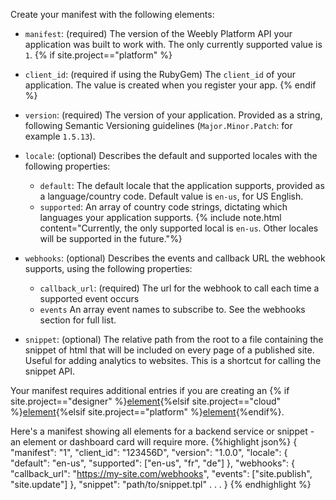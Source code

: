 Create your manifest with the following elements:

* `manifest`: (required)
   The version of the Weebly Platform API your application was built to work with.  The only currently supported value is `1`.
{% if site.project=="platform" %}
* `client_id`: (required if using the RubyGem) <!--todo: platform link-->
   The `client_id` of your application. The value is created when you register<!--todo: platform link--> your app.
{% endif %}
* `version`: (required)
   The version of your application.  Provided as a string, following Semantic Versioning guidelines (`Major.Minor.Patch`: for example `1.5.13`).

* `locale`: (optional)
   Describes the default and supported locales with the following properties:
   * `default`: The default locale that the application supports, provided as a language/country code. Default value is `en-us`, for US English.
   * `supported`: An array of country code strings, dictating which languages your application supports.
      {% include note.html content="Currently, the only supported local is `en-us`. Other locales will be supported in the future."%}

* `webhooks`: (optional)
   Describes the events and callback URL the webhook supports, using the following properties:
   * `callback_url`: (required)
      The url for the webhook to call each time a supported event occurs
   * `events`
      An array event names to subscribe to. See the webhooks section for full list.

* `snippet`: (optional)
   The relative path from the root to a file containing the snippet of html that will be included on every page of a published site. Useful for adding analytics to websites. This is a shortcut for calling the snippet API.

​Your manifest requires additional entries if you are creating an {% if site.project=="designer" %}[element](ds_apps_element_create.html){%elsif site.project=="cloud" %}[element](cl_apps_element_create.html){%elsif site.project=="platform" %}[element](pf_apps_element_create.html){%endif%}.

Here's a manifest showing all elements for a backend service or snippet - an element or dashboard card will require more.
{%highlight json%}
{
   "manifest": "1",
   "client_id": "123456D",
   "version": "1.0.0",
   "locale": {
      "default": "en-us",
      "supported": ["en-us", "fr", "de"]
   },
   "webhooks": {
      "callback_url": "https://my-site.com/webhooks",
      "events": ["site.publish", "site.update"]
   },
   "snippet": "path/to/snippet.tpl"
. . .
}
{% endhighlight %}